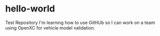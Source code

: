 # hello-world
Test Repository
I'm learning how to use GitHUb so I can work on a team using OpenXC for vehicle model validation.
